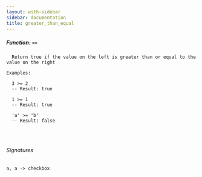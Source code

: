 ```yaml
---
layout: with-sidebar
sidebar: documentation
title: greater_than_equal
---
```


##### Function: `>=`
```
  Return true if the value on the left is greater than or equal to the value on the right

Examples:

  3 >= 2
  -- Result: true

  1 >= 1
  -- Result: true

  'a' >= 'b'
  -- Result: false




```

###### Signatures
    a, a -> checkbox

